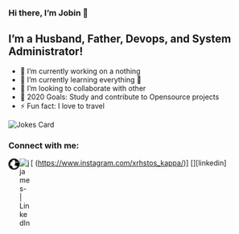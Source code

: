### Hi there, I’m Jobin 👋
## I’m a Husband, Father, Devops, and System Administrator!
- 🔭 I’m currently working on a nothing
- 🌱 I’m currently learning everything 🤣
- 👯 I’m looking to collaborate with other
- 🥅 2020 Goals: Study and contribute to Opensource projects
- ⚡ Fun fact: I love to travel

![Jokes Card](https://readme-jokes.vercel.app/api)
### Connect with me:
[<img align="left" alt="chriskappa github" width="22px" src="https://raw.githubusercontent.com/iconic/open-iconic/master/svg/globe.svg" /> (https://www.instagram.com/xrhstos_kappa/)]
[<img align="left" alt="jjames- | LinkedIn" width="22px" src="https://cdn.jsdelivr.net/npm/simple-icons@v3/icons/linkedin.svg" />][linkedin]

